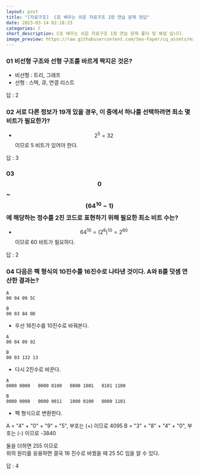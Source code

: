 ```yaml
---
layout: post
title: "[자료구조]  C로 배우는 쉬운 자료구조 1장 연습 문제 정답"
date: 2023-03-14 02:18:23
categories: C
short_description: C로 배우는 쉬운 자료구조 1장 연습 문제 풀이 및 해설 입니다.
image_preview: https://raw.githubusercontent.com/Seo-Faper/cq_assets/master/heroes/cos_pr_17_17.png
---
```


### 01 비선형 구조와 선형 구조를 바르게 짝지은 것은?

- 비선형 : 트리, 그래프
- 선형 : 스택, 큐, 연결 리스트

답 : 2

### 02 서로 다른 정보가 19개 있을 경우, 이 중에서 하나를 선택하려면 최소 몇 비트가 필요한가?

- $$ 2^5 = 32 $$ 이므로 5 비트가 있어야 한다.

답 : 3

### 03 $$ 0 $$ ~ $$ (64^{10}-1) $$에 해당하는 정수를 2진 코드로 표현하기 위해 필요한 최소 비트 수는?

- $$ 64^{10} = (2^6)^{10} = 2^{60} $$ 이므로 60 비트가 필요하다.

답 : 2

### 04 다음은 팩 형식의 10진수를 16진수로 나타낸 것이다. A와 B를 덧셈 연산한 결과는?

```
A
00 04 09 5C

B
00 03 84 0D
```

- 우선 16진수를 10진수로 바꿔본다.

```
A
00 04 09 92

B
00 03 132 13
```

- 다시 2진수로 바꾼다.

```
A
0000 0000   0000 0100   0000 1001   0101 1100

B
0000 0000   0000 0011   1000 0100   0000 1101
```

- 팩 형식으로 변환한다.

A = "4" + "0" + "9" + "5", 부호는 (+) 이므로 4095
B = "3" + "8" + "4" + "0", 부호는 (-) 이므로 -3840

둘을 더하면 255 이므로  
위의 원리를 응용하면 결국 16 진수로 바꿨을 때 25 5C 임을 알 수 있다.

답 : 4
